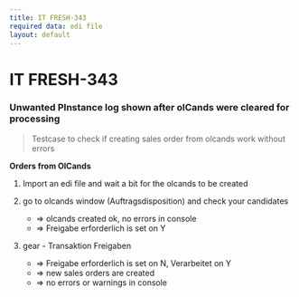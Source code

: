 ```yaml
---
title: IT FRESH-343
required data: edi file
layout: default
---
```


# IT FRESH-343
### Unwanted PInstance log shown after olCands were cleared for processing
> Testcase to check if creating sales order from olcands work without errors

**Orders from OlCands**

1. Import an edi file and wait a bit for the olcands to be created

2. go to olcands window (Auftragsdisposition) and check your candidates
	* => olcands created ok, no errors in console
	* => Freigabe erforderlich is set on Y

3. gear - Transaktion Freigaben
	* => Freigabe erforderlich is set on N, Verarbeitet on Y
	* => new sales orders are created 
	* => no errors or warnings in console

